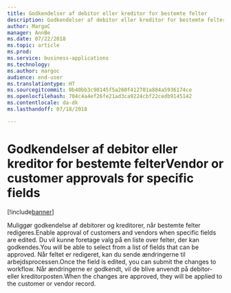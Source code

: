 ```yaml
---
title: Godkendelser af debitor eller kreditor for bestemte felter
description: Godkendelser af debitor eller kreditor for bestemte felter
author: MargoC
manager: AnnBe
ms.date: 07/22/2018
ms.topic: article
ms.prod: 
ms.service: business-applications
ms.technology: 
ms.author: margoc
audience: end-user
ms.translationtype: HT
ms.sourcegitcommit: 0b40bb3c98145f5a260f412701a884a5936174ce
ms.openlocfilehash: 704c4a4ef26fe21ad3ca9224cbf22cedb9145142
ms.contentlocale: da-dk
ms.lasthandoff: 07/18/2018

---
```

#  <a name="vendor-or-customer-approvals-for-specific-fields"></a><span data-ttu-id="bbed6-103">Godkendelser af debitor eller kreditor for bestemte felter</span><span class="sxs-lookup"><span data-stu-id="bbed6-103">Vendor or customer approvals for specific fields</span></span>

[!include[banner](../../includes/banner.md)]

<span data-ttu-id="bbed6-104">Muliggør godkendelse af debitorer og kreditorer, når bestemte felter redigeres.</span><span class="sxs-lookup"><span data-stu-id="bbed6-104">Enable approval of customers and vendors when specific fields are edited.</span></span> <span data-ttu-id="bbed6-105">Du vil kunne foretage valg på en liste over felter, der kan godkendes.</span><span class="sxs-lookup"><span data-stu-id="bbed6-105">You will be able to select from a list of fields that can be approved.</span></span> <span data-ttu-id="bbed6-106">Når feltet er redigeret, kan du sende ændringerne til arbejdsprocessen.</span><span class="sxs-lookup"><span data-stu-id="bbed6-106">Once the field is edited, you can submit the changes to workflow.</span></span> <span data-ttu-id="bbed6-107">Når ændringerne er godkendt, vil de blive anvendt på debitor- eller kreditorposten.</span><span class="sxs-lookup"><span data-stu-id="bbed6-107">When the changes are approved, they will be applied to the customer or vendor record.</span></span>
